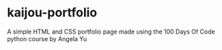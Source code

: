 # kaijou-portfolio
A simple HTML and CSS portfolio page made using the 100 Days Of Code python course by Angela Yu
